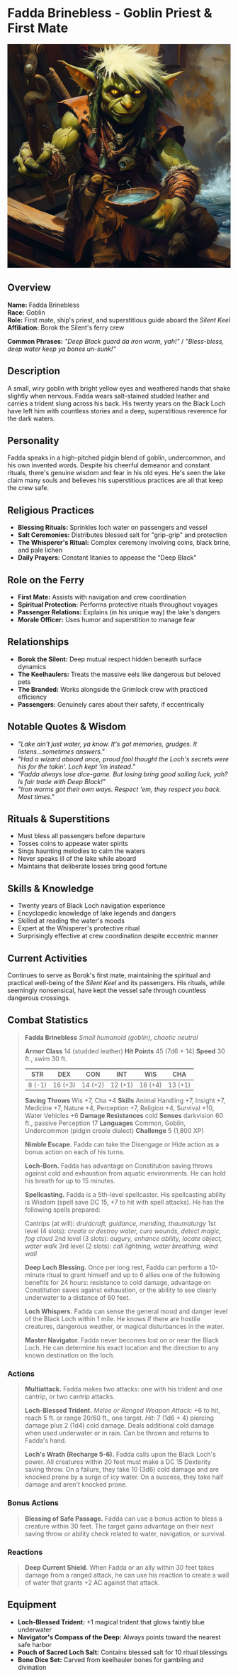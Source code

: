 # Fadda Brinebless - Goblin Priest & First Mate

<link rel="stylesheet" href="../drow_theme.css">

![Fadda Brinebless](images/fadda_brinebless.webp)

## Overview
**Name:** Fadda Brinebless  
**Race:** Goblin  
**Role:** First mate, ship's priest, and superstitious guide aboard the *Silent Keel*  
**Affiliation:** Borok the Silent's ferry crew  

**Common Phrases:** *"Deep Black guard da iron worm, yah!"* / *"Bless-bless, deep water keep ya bones un-sunk!"*

## Description
A small, wiry goblin with bright yellow eyes and weathered hands that shake slightly when nervous. Fadda wears salt-stained studded leather and carries a trident slung across his back. His twenty years on the Black Loch have left him with countless stories and a deep, superstitious reverence for the dark waters.

## Personality
Fadda speaks in a high-pitched pidgin blend of goblin, undercommon, and his own invented words. Despite his cheerful demeanor and constant rituals, there's genuine wisdom and fear in his old eyes. He's seen the lake claim many souls and believes his superstitious practices are all that keep the crew safe.

## Religious Practices
- **Blessing Rituals:** Sprinkles loch water on passengers and vessel
- **Salt Ceremonies:** Distributes blessed salt for "grip-grip" and protection
- **The Whisperer's Ritual:** Complex ceremony involving coins, black brine, and pale lichen
- **Daily Prayers:** Constant litanies to appease the "Deep Black"

## Role on the Ferry
- **First Mate:** Assists with navigation and crew coordination
- **Spiritual Protection:** Performs protective rituals throughout voyages
- **Passenger Relations:** Explains (in his unique way) the lake's dangers
- **Morale Officer:** Uses humor and superstition to manage fear

## Relationships
- **Borok the Silent:** Deep mutual respect hidden beneath surface dynamics
- **The Keelhaulers:** Treats the massive eels like dangerous but beloved pets
- **The Branded:** Works alongside the Grimlock crew with practiced efficiency
- **Passengers:** Genuinely cares about their safety, if eccentrically

## Notable Quotes & Wisdom
- *"Lake ain't just water, ya know. It's got memories, grudges. It listens...sometimes answers."*
- *"Had a wizard aboard once, proud fool thought the Loch's secrets were his for the takin'. Loch kept 'im instead."*
- *"Fadda always lose dice-game. But losing bring good sailing luck, yah? Is fair trade with Deep Black!"*
- *"Iron worms got their own ways. Respect 'em, they respect you back. Most times."*

## Rituals & Superstitions
- Must bless all passengers before departure
- Tosses coins to appease water spirits
- Sings haunting melodies to calm the waters
- Never speaks ill of the lake while aboard
- Maintains that deliberate losses bring good fortune

## Skills & Knowledge
- Twenty years of Black Loch navigation experience
- Encyclopedic knowledge of lake legends and dangers
- Skilled at reading the water's moods
- Expert at the Whisperer's protective ritual
- Surprisingly effective at crew coordination despite eccentric manner

## Current Activities
Continues to serve as Borok's first mate, maintaining the spiritual and practical well-being of the *Silent Keel* and its passengers. His rituals, while seemingly nonsensical, have kept the vessel safe through countless dangerous crossings.

## Combat Statistics

> **Fadda Brinebless**
> *Small humanoid (goblin), chaotic neutral*
> 
> **Armor Class** 14 (studded leather)
> **Hit Points** 45 (7d6 + 14)
> **Speed** 30 ft., swim 30 ft.
> 
> | STR    | DEX     | CON     | INT     | WIS     | CHA     |
> |--------|---------|---------|---------|---------|---------|
> | 8 (-1) | 16 (+3) | 14 (+2) | 12 (+1) | 18 (+4) | 13 (+1) |
> 
> **Saving Throws** Wis +7, Cha +4
> **Skills** Animal Handling +7, Insight +7, Medicine +7, Nature +4, Perception +7, Religion +4, Survival +10, Water Vehicles +6
> **Damage Resistances** cold
> **Senses** darkvision 60 ft., passive Perception 17
> **Languages** Common, Goblin, Undercommon (pidgin creole dialect)
> **Challenge** 5 (1,800 XP)
> 
> **Nimble Escape.** Fadda can take the Disengage or Hide action as a bonus action on each of his turns.
> 
> **Loch-Born.** Fadda has advantage on Constitution saving throws against cold and exhaustion from aquatic environments. He can hold his breath for up to 15 minutes.
> 
> **Spellcasting.** Fadda is a 5th-level spellcaster. His spellcasting ability is Wisdom (spell save DC 15, +7 to hit with spell attacks). He has the following spells prepared:
> 
> Cantrips (at will): *druidcraft, guidance, mending, thaumaturgy*
> 1st level (4 slots): *create or destroy water, cure wounds, detect magic, fog cloud*
> 2nd level (3 slots): *augury, enhance ability, locate object, water walk*
> 3rd level (2 slots): *call lightning, water breathing, wind wall*
> 
> **Deep Loch Blessing.** Once per long rest, Fadda can perform a 10-minute ritual to grant himself and up to 6 allies one of the following benefits for 24 hours: resistance to cold damage, advantage on Constitution saves against exhaustion, or the ability to see clearly underwater to a distance of 60 feet.
> 
> **Loch Whispers.** Fadda can sense the general mood and danger level of the Black Loch within 1 mile. He knows if there are hostile creatures, dangerous weather, or magical disturbances in the water.
> 
> **Master Navigator.** Fadda never becomes lost on or near the Black Loch. He can determine his exact location and the direction to any known destination on the loch.

### Actions

> **Multiattack.** Fadda makes two attacks: one with his trident and one cantrip, or two cantrip attacks.
> 
> **Loch-Blessed Trident.** *Melee or Ranged Weapon Attack:* +6 to hit, reach 5 ft. or range 20/60 ft., one target. *Hit:* 7 (1d6 + 4) piercing damage plus 2 (1d4) cold damage. Deals additional cold damage when used underwater or in rain. Can be thrown and returns to Fadda's hand.
> 
> **Loch's Wrath (Recharge 5-6).** Fadda calls upon the Black Loch's power. All creatures within 20 feet must make a DC 15 Dexterity saving throw. On a failure, they take 10 (3d6) cold damage and are knocked prone by a surge of icy water. On a success, they take half damage and aren't knocked prone.

### Bonus Actions

> **Blessing of Safe Passage.** Fadda can use a bonus action to bless a creature within 30 feet. The target gains advantage on their next saving throw or ability check related to water, navigation, or survival.

### Reactions

> **Deep Current Shield.** When Fadda or an ally within 30 feet takes damage from a ranged attack, he can use his reaction to create a wall of water that grants +2 AC against that attack.

## Equipment
- **Loch-Blessed Trident:** +1 magical trident that glows faintly blue underwater
- **Navigator's Compass of the Deep:** Always points toward the nearest safe harbor
- **Pouch of Sacred Loch Salt:** Contains blessed salt for 10 ritual blessings
- **Bone Dice Set:** Carved from keelhauler bones for gambling and divination